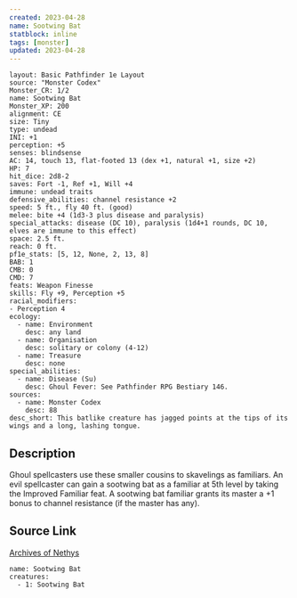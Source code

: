 ```yaml
---
created: 2023-04-28
name: Sootwing Bat
statblock: inline
tags: [monster]
updated: 2023-04-28
---
```

```statblock
layout: Basic Pathfinder 1e Layout
source: "Monster Codex"
Monster_CR: 1/2
name: Sootwing Bat
Monster_XP: 200
alignment: CE
size: Tiny
type: undead
INI: +1
perception: +5
senses: blindsense
AC: 14, touch 13, flat-footed 13 (dex +1, natural +1, size +2)
HP: 7
hit_dice: 2d8-2
saves: Fort -1, Ref +1, Will +4
immune: undead traits
defensive_abilities: channel resistance +2
speed: 5 ft., fly 40 ft. (good)
melee: bite +4 (1d3-3 plus disease and paralysis)
special_attacks: disease (DC 10), paralysis (1d4+1 rounds, DC 10, elves are immune to this effect)
space: 2.5 ft.
reach: 0 ft.
pf1e_stats: [5, 12, None, 2, 13, 8]
BAB: 1
CMB: 0
CMD: 7
feats: Weapon Finesse
skills: Fly +9, Perception +5
racial_modifiers:
- Perception 4
ecology:
  - name: Environment
    desc: any land
  - name: Organisation
    desc: solitary or colony (4-12)
  - name: Treasure
    desc: none
special_abilities:
  - name: Disease (Su)
    desc: Ghoul Fever: See Pathfinder RPG Bestiary 146.
sources:
  - name: Monster Codex
    desc: 88
desc_short: This batlike creature has jagged points at the tips of its wings and a long, lashing tongue.
```
## Description
Ghoul spellcasters use these smaller cousins to skavelings as familiars. An evil spellcaster can gain a sootwing bat as a familiar at 5th level by taking the Improved Familiar feat. A sootwing bat familiar grants its master a +1 bonus to channel resistance (if the master has any).
## Source Link
[Archives of Nethys](https://aonprd.com/MonsterDisplay.aspx?ItemName=Sootwing%20Bat)
```encounter-table
name: Sootwing Bat
creatures:
  - 1: Sootwing Bat
```

